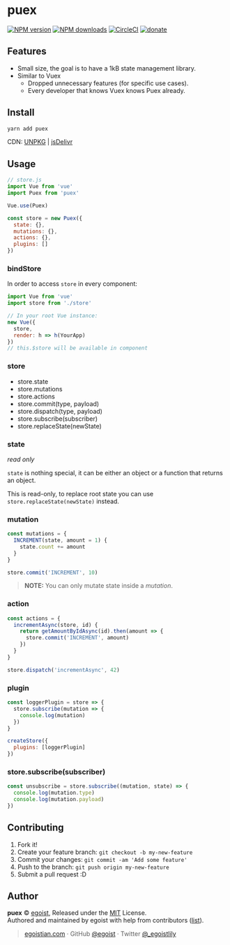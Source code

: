 # puex

[![NPM version](https://img.shields.io/npm/v/puex.svg?style=flat)](https://npmjs.com/package/puex) [![NPM downloads](https://img.shields.io/npm/dm/puex.svg?style=flat)](https://npmjs.com/package/puex) [![CircleCI](https://circleci.com/gh/egoist/puex/tree/master.svg?style=shield&circle-token=af0131758916e976003f5e909a703fe6821d3124)](https://circleci.com/gh/egoist/puex/tree/master)  [![donate](https://img.shields.io/badge/$-donate-ff69b4.svg?maxAge=2592000&style=flat)](https://github.com/egoist/donate)

## Features

- Small size, the goal is to have a 1kB state management library.
- Similar to Vuex
  - Dropped unnecessary features (for specific use cases).
  - Every developer that knows Vuex knows Puex already.

## Install

```bash
yarn add puex
```

CDN: [UNPKG](https://unpkg.com/puex/dist/) | [jsDelivr](https://cdn.jsdelivr.net/npm/puex/dist/)

## Usage

```js
// store.js
import Vue from 'vue'
import Puex from 'puex'

Vue.use(Puex)

const store = new Puex({
  state: {},
  mutations: {},
  actions: {},
  plugins: []
})
```

### bindStore

In order to access `store` in every component:

```js
import Vue from 'vue'
import store from './store'

// In your root Vue instance:
new Vue({
  store,
  render: h => h(YourApp)
})
// this.$store will be available in component
```

### store

- store.state
- store.mutations
- store.actions
- store.commit(type, payload)
- store.dispatch(type, payload)
- store.subscribe(subscriber)
- store.replaceState(newState)

### state

*read only*

`state` is nothing special, it can be either an object or a function that returns an object.

This is read-only, to replace root state you can use `store.replaceState(newState)` instead.

### mutation

```js
const mutations = {
  INCREMENT(state, amount = 1) {
    state.count += amount
  }
}

store.commit('INCREMENT', 10)
```

> **NOTE:** You can only mutate state inside a *mutation*.

### action

```js
const actions = {
  incrementAsync(store, id) {
    return getAmountByIdAsync(id).then(amount => {
      store.commit('INCREMENT', amount)
    })
  }
}

store.dispatch('incrementAsync', 42)
```

### plugin

```js
const loggerPlugin = store => {
  store.subscribe(mutation => {
    console.log(mutation)
  })
}

createStore({
  plugins: [loggerPlugin]
})
```

### store.subscribe(subscriber)

```js
const unsubscribe = store.subscribe((mutation, state) => {
  console.log(mutation.type)
  console.log(mutation.payload)
})
```

## Contributing

1. Fork it!
2. Create your feature branch: `git checkout -b my-new-feature`
3. Commit your changes: `git commit -am 'Add some feature'`
4. Push to the branch: `git push origin my-new-feature`
5. Submit a pull request :D


## Author

**puex** © [egoist](https://github.com/egoist), Released under the [MIT](./LICENSE) License.<br>
Authored and maintained by egoist with help from contributors ([list](https://github.com/egoist/puex/contributors)).

> [egoistian.com](https://egoistian.com) · GitHub [@egoist](https://github.com/egoist) · Twitter [@_egoistlily](https://twitter.com/_egoistlily)
